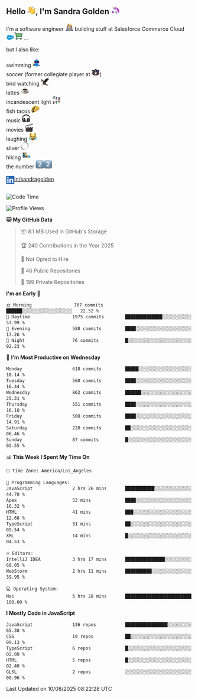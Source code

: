 ## Hello <img src="./static/emoji/wave.png" width="22" />, I'm Sandra Golden <img src="./static/emoji/unicorn-face.png" width="22" />

I'm a software engineer <img src="./static/emoji/female-technologist.png" width="22" /> building stuff at Salesforce Commerce Cloud <img src="./static/emoji/salesforce.png" width="22" /><img src="./static/emoji/commerce-cloud.png" width="22" />&nbsp;...

but I also like:<br/><br/>
swimming <img alt="swimming" src="./static/emoji/keep-swimming.png" width="22" /><br/>
soccer  (former collegiate player at <img src="./static/emoji/auburn.png" width="22" />)<br/>
bird watching <img src="./static/emoji/eagle.png" width="22" /><br/>
lattes <img src="./static/emoji/coffee.png" width="22" /><br/>
incandescent light <img src="./static/emoji/lights.png" width="22" /><br/>
fish tacos <img src="./static/emoji/taco.png" width="22" /><br/>
music <img src="./static/emoji/headphones.png" width="22" /><br/>
movies <img src="./static/emoji/movie-clapper.png" width="22" /><br/>
laughing <img src="./static/emoji/joy-cat.png" width="22" /><br/>
silver <img src="./static/emoji/silver-hoop.png" width="22" /><br/>
hiking <img src="./static/emoji/hiker.png" width="22" /><br/>
the number <img src="./static/emoji/two.png" width="22" /><img src="./static/emoji/two.png" width="22" />
<br/><br/>
<img align="left" alt="Sandra Golden | LinkedIn" width="22px" src="./static/emoji/linkedin.png" /> <a href="https://www.linkedin.com/in/sandragolden/">in/sandragolden</a>
<br/><br/>
<!--START_SECTION:waka-->
![Code Time](http://img.shields.io/badge/Code%20Time-1%2C411%20hrs%2027%20mins-blue)

![Profile Views](http://img.shields.io/badge/Profile%20Views-2-blue)

**🐱 My GitHub Data** 

> 📦 8.1 MB Used in GitHub's Storage 
 > 
> 🏆 240 Contributions in the Year 2025
 > 
> 🚫 Not Opted to Hire
 > 
> 📜 46 Public Repositories 
 > 
> 🔑 199 Private Repositories 
 > 
**I'm an Early 🐤** 

```text
🌞 Morning                767 commits         ██████░░░░░░░░░░░░░░░░░░░   22.52 % 
🌆 Daytime                1975 commits        ██████████████░░░░░░░░░░░   57.99 % 
🌃 Evening                588 commits         ████░░░░░░░░░░░░░░░░░░░░░   17.26 % 
🌙 Night                  76 commits          █░░░░░░░░░░░░░░░░░░░░░░░░   02.23 % 
```
📅 **I'm Most Productive on Wednesday** 

```text
Monday                   618 commits         █████░░░░░░░░░░░░░░░░░░░░   18.14 % 
Tuesday                  560 commits         ████░░░░░░░░░░░░░░░░░░░░░   16.44 % 
Wednesday                862 commits         ██████░░░░░░░░░░░░░░░░░░░   25.31 % 
Thursday                 551 commits         ████░░░░░░░░░░░░░░░░░░░░░   16.18 % 
Friday                   508 commits         ████░░░░░░░░░░░░░░░░░░░░░   14.91 % 
Saturday                 220 commits         ██░░░░░░░░░░░░░░░░░░░░░░░   06.46 % 
Sunday                   87 commits          █░░░░░░░░░░░░░░░░░░░░░░░░   02.55 % 
```


📊 **This Week I Spent My Time On** 

```text
🕑︎ Time Zone: America/Los_Angeles

💬 Programming Languages: 
JavaScript               2 hrs 26 mins       ███████████░░░░░░░░░░░░░░   44.70 % 
Apex                     53 mins             ████░░░░░░░░░░░░░░░░░░░░░   16.32 % 
HTML                     41 mins             ███░░░░░░░░░░░░░░░░░░░░░░   12.68 % 
TypeScript               31 mins             ██░░░░░░░░░░░░░░░░░░░░░░░   09.54 % 
XML                      14 mins             █░░░░░░░░░░░░░░░░░░░░░░░░   04.53 % 

🔥 Editors: 
IntelliJ IDEA            3 hrs 17 mins       ███████████████░░░░░░░░░░   60.05 % 
WebStorm                 2 hrs 11 mins       ██████████░░░░░░░░░░░░░░░   39.95 % 

💻 Operating System: 
Mac                      5 hrs 28 mins       █████████████████████████   100.00 % 
```

**I Mostly Code in JavaScript** 

```text
JavaScript               136 repos           ████████████████░░░░░░░░░   65.38 % 
CSS                      19 repos            ██░░░░░░░░░░░░░░░░░░░░░░░   09.13 % 
TypeScript               6 repos             █░░░░░░░░░░░░░░░░░░░░░░░░   02.88 % 
HTML                     5 repos             █░░░░░░░░░░░░░░░░░░░░░░░░   02.40 % 
GLSL                     2 repos             ░░░░░░░░░░░░░░░░░░░░░░░░░   00.96 % 
```




 Last Updated on 10/08/2025 08:22:28 UTC
<!--END_SECTION:waka-->

